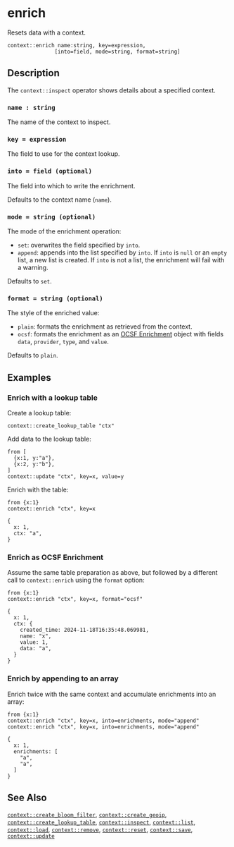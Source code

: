 # enrich

Resets data with a context.

```tql
context::enrich name:string, key=expression,
               [into=field, mode=string, format=string]
```

## Description

The `context::inspect` operator shows details about a specified context.

### `name : string`

The name of the context to inspect.

### `key = expression`

The field to use for the context lookup.

### `into = field (optional)`

The field into which to write the enrichment.

Defaults to the context name (`name`).

### `mode = string (optional)`

The mode of the enrichment operation:

- `set`: overwrites the field specified by `into`.
- `append`: appends into the list specified by `into`. If `into` is `null` or an
  `empty` list, a new list is created. If `into` is not a list, the enrichment
  will fail with a warning.

Defaults to `set`.

### `format = string (optional)`

The style of the enriched value:

- `plain`: formats the enrichment as retrieved from the context.
- `ocsf`: formats the enrichment as an [OCSF
  Enrichment](https://schema.ocsf.io/1.4.0-dev/objects/enrichment?extensions=)
  object with fields `data`, `provider`, `type`, and `value`.

Defaults to `plain`.

## Examples

### Enrich with a lookup table

Create a lookup table:

```tql
context::create_lookup_table "ctx"
```

Add data to the lookup table:

```tql
from [
  {x:1, y:"a"},
  {x:2, y:"b"},
]
context::update "ctx", key=x, value=y
```

Enrich with the table:

```tql
from {x:1}
context::enrich "ctx", key=x
```

```tql
{
  x: 1,
  ctx: "a",
}
```

### Enrich as OCSF Enrichment

Assume the same table preparation as above, but followed by a different call to
`context::enrich` using the `format` option:

```tql
from {x:1}
context::enrich "ctx", key=x, format="ocsf"
```

```tql
{
  x: 1,
  ctx: {
    created_time: 2024-11-18T16:35:48.069981,
    name: "x",
    value: 1,
    data: "a",
  }
}
```

### Enrich by appending to an array

Enrich twice with the same context and accumulate enrichments into an array:

```tql
from {x:1}
context::enrich "ctx", key=x, into=enrichments, mode="append"
context::enrich "ctx", key=x, into=enrichments, mode="append"
```

```tql
{
  x: 1,
  enrichments: [
    "a",
    "a",
  ]
}
```

## See Also

[`context::create_bloom_filter`](create_bloom_filter.md),
[`context::create_geoip`](create_geoip.md),
[`context::create_lookup_table`](create_lookup_table.md),
[`context::inspect`](inspect.md),
[`context::list`](list.md),
[`context::load`](load.md),
[`context::remove`](remove.md),
[`context::reset`](reset.md),
[`context::save`](save.md),
[`context::update`](update.md)
